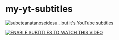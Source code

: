 # my-yt-subtitles

[![subeteanatanoseidesu . but it's YouTube subtitles](https://github.com/user-attachments/assets/921dc5ed-8c1d-4308-ada0-8572eca1ed9f)](https://www.youtube.com/watch?v=I3DaSsYHJ6A "subeteanatanoseidesu . but it's YouTube subtitles")

[![ENABLE SUBTITLES TO WATCH THIS VIDEO](https://github.com/user-attachments/assets/4342247f-5a85-4913-8613-1b55415f8ec8)](https://www.youtube.com/watch?v=RtuoarJuO10 "ENABLE SUBTITLES TO WATCH THIS VIDEO")
